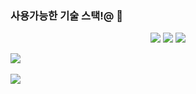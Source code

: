 
### 사용가능한 기술 스택!@ 👋
<!-- ## 굵기 -->


<div align="center">
	<img src="https://img.shields.io/badge/Python-007396?style=flat&logo=python&logoColor=white" />
	<img src="https://img.shields.io/badge/HTML5-E34F26?style=flat&logo=HTML5&logoColor=white" />
	<img src="https://img.shields.io/badge/CSS3-1572B6?style=flat&logo=CSS3&logoColor=white" />
</div>

<img src="https://github-readme-stats.vercel.app/api/top-langs/?username=SangHa000&layout=compact"><br><br>
<img src="https://github-readme-stats.vercel.app/api?username=SangHa000&show_icons=true">

